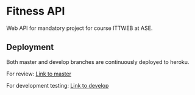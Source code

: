 # Fitness API
Web API for mandatory project for course ITTWEB at ASE.

## Deployment
Both master and develop branches are continuously deployed to heroku.

For review:
[Link to master](https://ittweb-fitness-api-prod.herokuapp.com/)

For development testing:
[Link to develop](https://ittweb-fitness-api-dev.herokuapp.com/)
